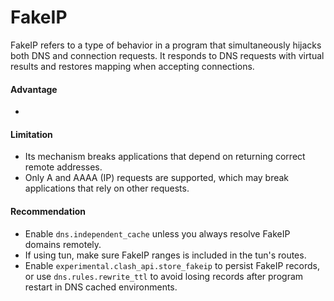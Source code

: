 # FakeIP

FakeIP refers to a type of behavior in a program that simultaneously hijacks both DNS and connection requests. It
responds to DNS requests with virtual results and restores mapping when accepting connections.

#### Advantage

*

#### Limitation

* Its mechanism breaks applications that depend on returning correct remote addresses.
* Only A and AAAA (IP) requests are supported, which may break applications that rely on other requests.

#### Recommendation

* Enable `dns.independent_cache` unless you always resolve FakeIP domains remotely.
* If using tun, make sure FakeIP ranges is included in the tun's routes.
* Enable `experimental.clash_api.store_fakeip` to persist FakeIP records, or use `dns.rules.rewrite_ttl` to avoid losing records after program restart in DNS cached environments.
